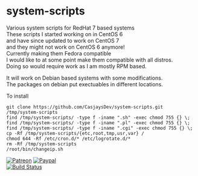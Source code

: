 system-scripts
==============
  
Various system scripts for RedHat 7 based systems  
These scripts I started working on in CentOS 6  
and have since updated to work on CentOS 7  
and they might not work on CentOS 6 anymore!  
Currently making them Fedora compatible  
I would like to at some point make them compatible with all distros.  
Doing so would require work as I am mostly RPM based.  
  
It will work on Debian based systems with some modifications.  
The packages on debian put exectuables in different locations.  
  
To install
  
```shell
git clone https://github.com/CasjaysDev/system-scripts.git /tmp/system-scripts
find /tmp/system-scripts/ -type f -iname ".sh" -exec chmod 755 {} \;  
find /tmp/system-scripts/ -type f -iname ".pl" -exec chmod 755 {} \;  
find /tmp/system-scripts/ -type f -iname ".cgi" -exec chmod 755 {} \;  
cp -Rf /tmp/system-scripts/{etc,root,tmp,usr,var} /  
chmod 644 -Rf /etc/cron.d/* /etc/logrotate.d/*  
rm -Rf /tmp/system-scripts  
/root/bin/changeip.sh  
```  
  
[![Patreon](https://img.shields.io/badge/patreon-donate-orange.svg)](https://www.patreon.com/casjay)
[![Paypal](https://img.shields.io/badge/Donate-PayPal-green.svg)](https://www.paypal.me/casjaysdev)  
[![Build Status](https://travis-ci.org/CasjaysDev/system-scripts.svg?branch=master)](https://travis-ci.org/CasjaysDev/system-scripts)  
